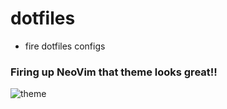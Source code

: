 # dotfiles

- fire dotfiles configs

### Firing up NeoVim that theme looks great!!

![theme](.img/theme.png)
